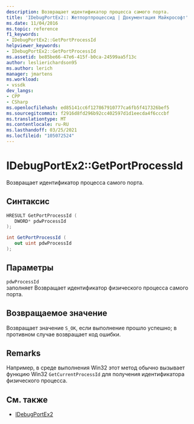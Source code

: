 ```yaml
---
description: Возвращает идентификатор процесса самого порта.
title: 'IDebugPortEx2:: Жетпортпроцессид | Документация Майкрософт'
ms.date: 11/04/2016
ms.topic: reference
f1_keywords:
- IDebugPortEx2::GetPortProcessId
helpviewer_keywords:
- IDebugPortEx2::GetPortProcessId
ms.assetid: be85be66-47e6-415f-b0ca-24599aa5f13c
author: leslierichardson95
ms.author: lerich
manager: jmartens
ms.workload:
- vssdk
dev_langs:
- CPP
- CSharp
ms.openlocfilehash: ed85141cc6f127867910777ca6fb5f417326bef5
ms.sourcegitcommit: f2916d8fd296b92cc402597d1d1eecda4f6cccbf
ms.translationtype: MT
ms.contentlocale: ru-RU
ms.lasthandoff: 03/25/2021
ms.locfileid: "105072524"
---
```

# <a name="idebugportex2getportprocessid"></a>IDebugPortEx2::GetPortProcessId
Возвращает идентификатор процесса самого порта.

## <a name="syntax"></a>Синтаксис

```cpp
HRESULT GetPortProcessId ( 
   DWORD* pdwProcessId
);
```

```csharp
int GetPortProcessId ( 
   out uint pdwProcessId
);
```

## <a name="parameters"></a>Параметры
`pdwProcessId`\
заполняет Возвращает идентификатор физического процесса самого порта.

## <a name="return-value"></a>Возвращаемое значение
 Возвращает значение `S_OK`, если выполнение прошло успешно; в противном случае возвращает код ошибки.

## <a name="remarks"></a>Remarks
 Например, в среде выполнения Win32 этот метод обычно вызывает функцию Win32 `GetCurrentProcessId` для получения идентификатора физического процесса.

## <a name="see-also"></a>См. также
- [IDebugPortEx2](../../../extensibility/debugger/reference/idebugportex2.md)
